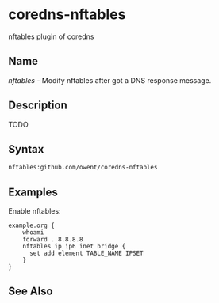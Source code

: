 # coredns-nftables
nftables plugin of coredns

## Name

*nftables* - Modify nftables after got a DNS response message.

## Description

TODO

## Syntax

~~~ txt
nftables:github.com/owent/coredns-nftables
~~~

## Examples

Enable nftables:

~~~ corefile
example.org {
    whoami
    forward . 8.8.8.8
    nftables ip ip6 inet bridge {
      set add element TABLE_NAME IPSET
    }
}
~~~

## See Also

